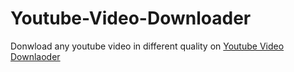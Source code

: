# Youtube-Video-Downloader
Donwload any youtube video in different quality on <a href="https://youtubedownload4u.herokuapp.com/" >Youtube Video Downlaoder</a>
